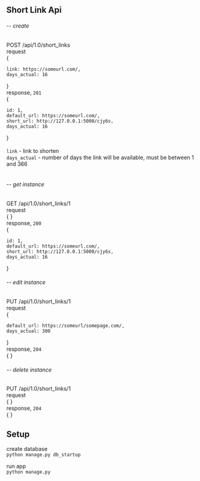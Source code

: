## Short Link Api

###### -- create
POST  /api/1.0/short_links
<br>
request
<br>
{

    link: https://someurl.com/,
    days_actual: 16
}
<br>
response, `201`
<br>
{

    id: 1, 
    default_url: https://someurl.com/, 
    short_url: http://127.0.0.1:5000/cjy6s, 
    days_actual: 16
    
}
<br>
<br>
`link` - link to shorten
<br>
`days_actual` - number of days the link will be available, must be between 1 and 366
<br>
<br>
###### -- get instance
GET  /api/1.0/short_links/1
<br>
request
<br>
{
}
<br>
response, `200`
<br>
{

    id: 1, 
    default_url: https://someurl.com/, 
    short_url: http://127.0.0.1:5000/cjy6s, 
    days_actual: 16
    
}
<br>
###### -- edit instance
PUT  /api/1.0/short_links/1
<br>
request
<br>
{

    default_url: https://someurl/somepage.com/, 
    days_actual: 300
}
<br>
response, `204`
<br>
{
}
<br>
###### -- delete instance
PUT  /api/1.0/short_links/1
<br>
request
<br>
{
}
<br>
response, `204`
<br>
{
}
<br>

## Setup

create database
<br>
`python manage.py db_startup`
<br>

run app
<br>
`python manage.py`
